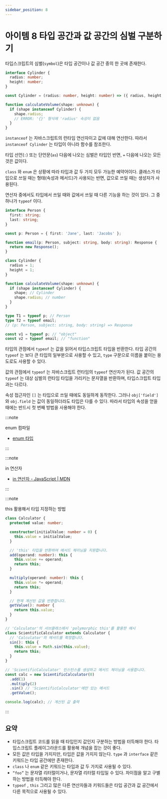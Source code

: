 ```yaml
---
sidebar_position: 8
---
```


# 아이템 8 타입 공간과 값 공간의 심벌 구분하기

타입스크립트의 심벌(`symbol`)은 타입 공간이나 값 공간 중의 한 곳에 존재한다.

```ts
interface Cylinder {
  radius: number;
  height: number;
}

const Cylinder = (radius: number, height: number) => ({ radius, height });

function calculateVolume(shape: unknown) {
  if (shape instanceof Cylinder) {
    shape.radius;
    // ERROR: '{}' 형식에 'radius' 속성이 없음
  }
}
```

`instanceof` 는 자바스크립트의 런타임 연산자이고 값에 대해 연산한다. 따라서 `instanceof Cylinder` 는 타입이 아니라 함수를 참조한다.

타입 선언(`:`) 또는 단언문(`as`) 다음에 나오는 심벌은 타입인 반면, `=` 다음에 나오는 모든 것은 값이다.

`class` 와 `enum` 은 상황에 따라 타입과 값 두 가지 모두 가능한 예약어이다.
클래스가 타입으로 쓰일 때는 형태(속성과 메서드)가 사용되는 반면, 값으로 쓰일 때는 생성자가 사용된다.

연산자 중에서도 타입에서 쓰일 때와 값에서 쓰일 때 다른 기능을 하는 것이 있다. 그 중 하나가 `typeof` 이다.

```ts
interface Person {
  first: string;
  last: string;
}

const p: Person = { first: 'Jane', last: 'Jacobs' };

function email(p: Person, subject: string, body: string): Response {
  return new Response();
}

class Cylinder {
  radius = 1;
  height = 1;
}

function calculateVolume(shape: unknown) {
  if (shape instanceof Cylinder) {
    shape; // Cylinder
    shape.radius; // number
  }
}

type T1 = typeof p; // Person
type T2 = typeof email;
// (p: Person, subject: string, body: string) => Response

const v1 = typeof p; // "object"
const v2 = typeof email; // "function"
```

타입의 관점에서 `typeof` 는 값을 읽어서 타입스크립트 타입을 반환한다. 타입 공간의 `typeof` 는 보다 큰 타입의 일부분으로 사용할 수 있고, `type` 구문으로 이름을 붙이는 용도로도 사용할 수 있다.

값의 관점에서 `typeof` 는 자바스크립트 런타임의 `typeof` 연산자가 된다. 값 공간의 `typeof` 는 대상 심벌의 런타임 타입을 가리키는 문자열을 반환하며, 타입스크립트 타입과는 다르다.

속성 접근자인 `[]` 는 타입으로 쓰일 때에도 동일하게 동작한다. 그러나 `obj['field']` 와 `obj.field` 는 값이 동일하더라도 타입은 다를 수 있다. 따라서 타입의 속성을 얻을 때에는 반드시 첫 번째 방법을 사용해야 한다.

:::note

enum 컴파일

- [enum 타입](https://yamoo9.gitbook.io/typescript/types/enum)

:::

:::note

in 연산자

- [in 연산자 - JavaScript | MDN](https://developer.mozilla.org/ko/docs/Web/JavaScript/Reference/Operators/in)

:::

:::note

this 활용해서 타입 지정하는 방법

```ts
class Calculator {
  protected value: number;

  constructor(initialValue: number = 0) {
    this.value = initialValue;
  }

  // 'this' 타입을 반환하여 메서드 체이닝을 지원합니다.
  add(operand: number): this {
    this.value += operand;
    return this;
  }

  multiply(operand: number): this {
    this.value *= operand;
    return this;
  }

  // 현재 계산된 값을 반환합니다.
  getValue(): number {
    return this.value;
  }
}

// 'Calculator'의 서브클래스에서 'polymorphic this'를 활용한 예시
class ScientificCalculator extends Calculator {
  // 'Calculator'의 메서드를 확장합니다.
  sin(): this {
    this.value = Math.sin(this.value);
    return this;
  }
}

// 'ScientificCalculator' 인스턴스를 생성하고 메서드 체이닝을 사용합니다.
const calc = new ScientificCalculator(0)
  .add(1)
  .multiply(2)
  .sin() // 'ScientificCalculator'에만 있는 메서드
  .getValue();

console.log(calc); // 계산된 값 출력
```

:::

## 요약

- 타입스크립트 코드를 읽을 때 타입인지 값인지 구분하는 방법을 터득해야 한다. 타입스크립트 플레이그라운드를 활용해 개념을 잡는 것이 좋다.
- 모든 값은 타입을 가지지만, 타입은 값을 가지지 않는다. `type` 과 `interface` 같은 키워드는 타입 공간에만 존재한다.
- `class` 나 `enum` 같은 키워드는 타입과 값 두 가지로 사용될 수 있다.
- `“foo”` 는 문자열 리터럴이거나, 문자열 리터럴 타입일 수 있다. 차이점을 알고 구별하는 방법을 터득해야 한다.
- `typeof` , `this` 그리고 많은 다른 연산자들과 키워드들은 타입 공간과 값 공간에서 다른 목적으로 사용될 수 있다.
